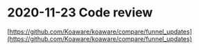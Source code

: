 # 2020-11-23 Code review

[https://github.com/Koaware/koaware/compare/funnel_updates](https://github.com/Koaware/koaware/compare/funnel_updates)



